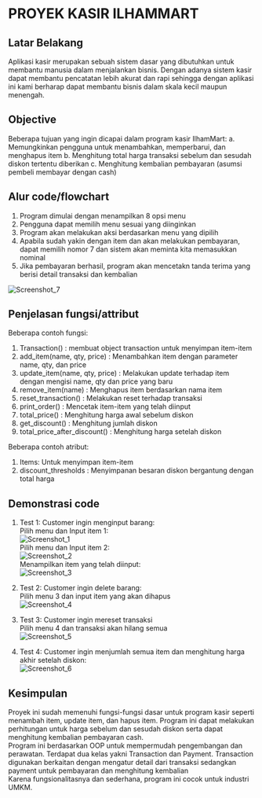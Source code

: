 # PROYEK KASIR ILHAMMART

## Latar Belakang

Aplikasi kasir merupakan sebuah sistem dasar yang dibutuhkan untuk membantu manusia dalam menjalankan bisnis. Dengan adanya sistem kasir dapat membantu pencatatan lebih akurat dan rapi sehingga dengan aplikasi ini kami berharap dapat membantu bisnis dalam skala kecil maupun menengah.

## Objective

Beberapa tujuan yang ingin dicapai dalam program kasir IlhamMart:
a. Memungkinkan pengguna untuk menambahkan, memperbarui, dan menghapus item
b. Menghitung total harga transaksi sebelum dan sesudah diskon tertentu diberikan
c. Menghitung kembalian pembayaran (asumsi pembeli membayar dengan cash)

## Alur code/flowchart

1. Program dimulai dengan menampilkan 8 opsi menu
2. Pengguna dapat memilih menu sesuai yang diinginkan
3. Program akan melakukan aksi berdasarkan menu yang dipilih
4. Apabila sudah yakin dengan item dan akan melakukan pembayaran, dapat memilih nomor 7 dan sistem akan meminta kita memasukkan nominal
5. Jika pembayaran berhasil, program akan mencetakn tanda terima yang berisi detail transaksi dan kembalian

![Screenshot_7](https://user-images.githubusercontent.com/132833682/236687068-c3fe0b40-336c-4505-8a42-7bd073dab27e.jpg)


## Penjelasan fungsi/attribut

Beberapa contoh fungsi:
1. Transaction() : membuat object transaction untuk menyimpan item-item
2. add_item(name, qty, price) : Menambahkan item dengan parameter name, qty, dan price
3. update_item(name, qty, price) : Melakukan update terhadap item dengan mengisi name, qty dan price yang baru
4. remove_item(name) : Menghapus item berdasarkan nama item
5. reset_transaction() : Melakukan reset terhadap transaksi
6. print_order() : Mencetak item-item yang telah diinput
7. total_price() : Menghitung harga awal sebelum diskon
8. get_discount() : Menghitung jumlah diskon
9. total_price_after_discount() : Menghitung harga setelah diskon

Beberapa contoh atribut:
1. Items: Untuk menyimpan item-item
2. discount_thresholds : Menyimpanan besaran diskon bergantung dengan total harga


## Demonstrasi code

1. Test 1:
   Customer ingin menginput barang: <br />
   Pilih menu dan Input item 1: <br />
   ![Screenshot_1](https://user-images.githubusercontent.com/132833682/236685643-2d8d95ce-0a6f-4135-9ddf-74460e0cc35d.jpg) <br />
    Pilih menu dan Input item 2: <br />
    ![Screenshot_2](https://user-images.githubusercontent.com/132833682/236685656-ef215ac0-4b2f-456a-8dc8-0088d2790f8c.jpg) <br />
    Menampilkan item yang telah diinput: <br />
    ![Screenshot_3](https://user-images.githubusercontent.com/132833682/236686047-f1bf2e19-f7fb-4712-894a-33fb6fae0b17.jpg) <br />

2. Test 2:
   Customer ingin delete barang: <br />
   Pilih menu 3 dan input item yang akan dihapus <br />
   ![Screenshot_4](https://user-images.githubusercontent.com/132833682/236686082-273dd0db-4d84-4300-939b-46561f389aab.jpg) <br />

3. Test 3:
   Customer ingin mereset transaksi <br />
   Pilih menu 4 dan transaksi akan hilang semua <br />
   ![Screenshot_5](https://user-images.githubusercontent.com/132833682/236686140-a06f96cc-51b2-44b7-9cab-91ad4359a944.jpg) <br />

4. Test 4:
    Customer ingin menjumlah semua item dan menghitung harga akhir setelah diskon: <br />
    ![Screenshot_6](https://user-images.githubusercontent.com/132833682/236686158-3ca68d40-4b80-4f0c-bfa3-3557b61e1486.jpg) <br />
    
## Kesimpulan
Proyek ini sudah memenuhi fungsi-fungsi dasar untuk program kasir seperti menambah item, update item, dan hapus item. Program ini dapat melakukan perhitungan untuk harga sebelum dan sesudah diskon serta dapat menghitung kembalian pembayaran cash. <br />
Program ini berdasarkan OOP untuk mempermudah pengembangan dan perawatan. Terdapat dua kelas yakni Transaction dan Payment. Transaction digunakan berkaitan dengan mengatur detail dari transaksi sedangkan payment untuk pembayaran dan menghitung kembalian <br />
Karena fungsionalitasnya dan sederhana, program ini cocok untuk industri UMKM.

